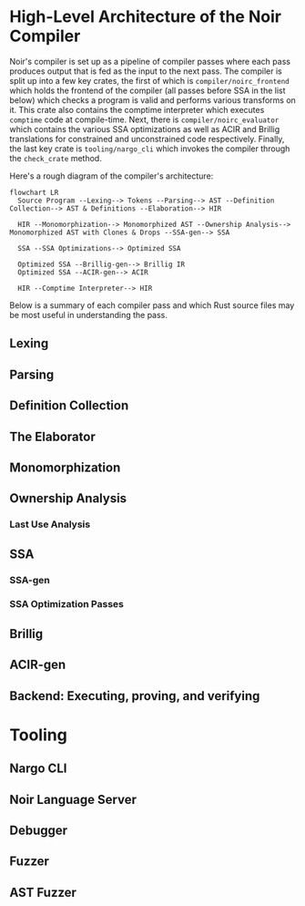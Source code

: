 # High-Level Architecture of the Noir Compiler

Noir's compiler is set up as a pipeline of compiler passes where each pass produces output
that is fed as the input to the next pass. The compiler is split up into a few key crates, the
first of which is `compiler/noirc_frontend` which holds the frontend of the compiler (all passes before
SSA in the list below) which checks a program is valid and performs various transforms on it.
This crate also contains the comptime interpreter which executes `comptime` code at compile-time.
Next, there is `compiler/noirc_evaluator` which contains the various SSA optimizations as well
as ACIR and Brillig translations for constrained and unconstrained code respectively. Finally,
the last key crate is `tooling/nargo_cli` which invokes the compiler through the `check_crate` method.

Here's a rough diagram of the compiler's architecture:

```mermaid
flowchart LR
  Source Program --Lexing--> Tokens --Parsing--> AST --Definition Collection--> AST & Definitions --Elaboration--> HIR

  HIR --Monomorphization--> Monomorphized AST --Ownership Analysis--> Monomorphized AST with Clones & Drops --SSA-gen--> SSA

  SSA --SSA Optimizations--> Optimized SSA

  Optimized SSA --Brillig-gen--> Brillig IR
  Optimized SSA --ACIR-gen--> ACIR

  HIR --Comptime Interpreter--> HIR
```

Below is a summary of each compiler pass and which Rust source files may be most useful in understanding the pass.

## Lexing

<!--
For each pass we should include a basic description of what it does as well as what file to start looking in to find the pass in the code base.
 -->

## Parsing

## Definition Collection

## The Elaborator

## Monomorphization

## Ownership Analysis

### Last Use Analysis

## SSA

### SSA-gen

### SSA Optimization Passes

## Brillig

## ACIR-gen

## Backend: Executing, proving, and verifying

# Tooling

## Nargo CLI

## Noir Language Server

## Debugger

## Fuzzer

## AST Fuzzer
